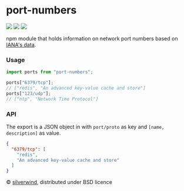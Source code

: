# port-numbers
[![](https://img.shields.io/npm/v/port-numbers.svg?style=flat)](https://www.npmjs.org/package/port-numbers) [![](https://img.shields.io/npm/dm/port-numbers.svg)](https://www.npmjs.org/package/port-numbers) [![](https://packagephobia.com/badge?p=port-numbers)](https://packagephobia.com/result?p=port-numbers)

npm module that holds information on network port numbers based on [IANA's data](http://www.iana.org/assignments/service-names-port-numbers/service-names-port-numbers.xhtml).

### Usage
```js
import ports from "port-numbers";

ports["6379/tcp"];
// ["redis", "An advanced key-value cache and store"]
ports["123/udp"];
// ["ntp", "Network Time Protocol"]
```

### API

The export is a JSON object in with `port/proto` as key and `[name, description]` as value.

```json
{
  "6379/tcp": [
    "redis",
    "An advanced key-value cache and store"
  ]
}
```

© [silverwind](https://github.com/silverwind), distributed under BSD licence
